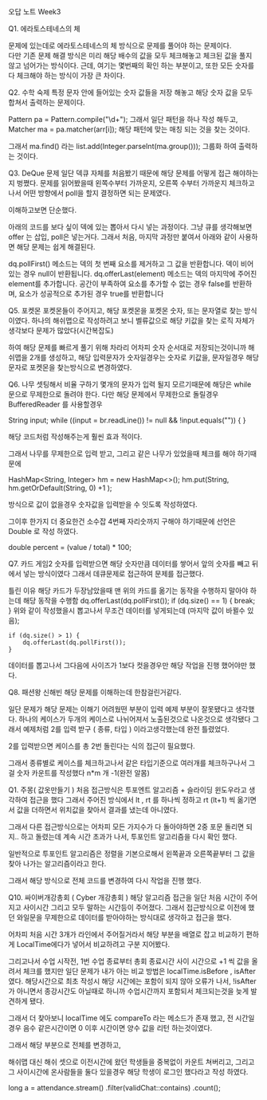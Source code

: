 오답 노트
Week3

Q1. 에라토스테네스의 체

문제에 있는데로 에라토스테네스의 체 방식으로 문제를 풀어야 하는 문제이다.\
다만 기존 문제 해결 방식은 미리 해당 배수의 값을 모두 체크해놓고
체크된 값을 풀지 않고 넘어가는 방식이다.
근데, 여기는 몇번째의 확인 하는 부분이고, 또한 모든 숫자를 다 체크해야 하는 방식이 가장 큰 차이다.

Q2. 수학 숙제
특정 문자 안에 들어있는 숫자 값들을 저장 해놓고 
해당 숫자 값을 모두 합쳐서 출력하는 문제이다.

Pattern pa = Pattern.compile("\\d+");
그래서 일단 패턴을 하나 작성 해두고,
Matcher ma = pa.matcher(arr[i]);
해당 패턴에 맞는 매칭 되는 것을 찾는 것이다.

그래서 ma.find() 라는 list.add(Integer.parseInt(ma.group()));
그룹화 하여 출력하는 것이다.

Q3. DeQue 문제
일단 덱큐 자체를 처음봤기 때문에 해당 문제를 어떻게 접근 해야하는지 벙쪘다.
문제를 읽어봤을때 왼쪽수부터 가까운지, 오른쪽 수부터 가까운지 체크하고나서 어떤 방향에서 poll을 할지
결정하면 되는 문제였다.

이해하고보면 단순했다.

아래의 코드를 보다 싶이 덱에 있는 뽑아서 다시 넣는 과정이다.
그냥 큐를 생각해보면 offer 는 삽입, poll은 넣는거다. 그래서 처음, 마지막 과정만 붙여서 아래와 같이 사용하면
해당 문제는 쉽게 해결된다.

dq.pollFirst() 메소드는 덱의 첫 번째 요소를 제거하고 그 값을 반환합니다. 덱이 비어있는 경우 null이 반환됩니다.
dq.offerLast(element) 메소드는 덱의 마지막에 주어진 element를 추가합니다. 공간이 부족하여 요소를 추가할 수 없는 경우 false를 반환하며, 요소가 성공적으로 추가된 경우 true를 반환합니다


Q5. 포켓몬
포켓몬들이 주어지고, 해당 포켓몬을 포켓몬 숫자, 또는 문자열로 찾는 방식이였다.
하나의 해쉬맵으로 작성하려고 보니 벨류값으로 해당 키값을 찾는 로직 자체가 생각보다 문제가 많았다(시간복잡도)

하여 해당 문제를 빠르게 풀기 위해 차라리 어차피 숫자 순서대로 저장되는것이니까 해쉬맵을 2개를 생성하고,
해당 입력문자가 숫자일경우는 숫자로 키값을, 문자일경우 해당 문자로 포켓몬을 찾는방식으로 변경하였다.

Q6. 나무 셋팅해서 비율 구하기
몇개의 문자가 입력 될지 모르기때문에 해당은 while 문으로 무제한으로 돌려야 한다.
다만 해당 문제에서 무제한으로 돌릴경우 BufferedReader 를 사용할경우

String input;
while ((input = br.readLine()) != null && !input.equals("")) {
}

해당 코드처럼 작성해주는게 훨씬 효과 적이다.

그래서 나무를 무제한으로 입력 받고, 그리고 같은 나무가 있었을때 체크를 해야 하기때문에

HashMap<String, Integer> hm = new HashMap<>();
hm.put(String, hm.getOrDefault(String, 0) +1 ); 

방식으로 값이 없을경우 숫자값을 입력받을 수 잇도록 작성하였다.

그이후 한가지 더 중요한건 소수잡 4번째 자리숫까지 구해야 하기때문에
선언은 Double 로 작성 하였다.

double percent = (value / total) * 100;

Q7. 카드 게임2
숫자를 입력받으면 해당 숫자만큼 데이터를 쌓어서 앞의 숫자를 빼고 뒤에서 넣는 방식이였다
그래서 데큐문제로 접근하여 문제를 접근했다.

틀린 이유 해당 카드가 두장남았을때 맨 위의 카드를 옮기는 동작을 수행하지 말아야 하는데 해당 동작을 수행함
    dq.offerLast(dq.pollFirst());
    if (dq.size() == 1) {
        break;
    }
위와 같이 작성했을시 뽑고나서 무조건 데이터를 넣게되는데 (마지막 값이 바뀔수 있음);

    if (dq.size() > 1) {
        dq.offerLast(dq.pollFirst());
    }

데이터를 뽑고나서 그다음에 사이즈가 1보다 컷을경우만 해당 작업을 진행 했어야만 했다.

Q8. 패션왕 신해빈
해당 문제를 이해하는데 한참걸린거같다.

일단 문제가 해당 문제는 이해기 어려웠떤 부분이 입력 예제 부분이 잘못됐다고 생각했다.
하나의 케이스가 두개의 케이스로 나뉘어져서 노출된것으로 나온것으로 생각됐다 그래서 예제처럼
2를 입력 받구  ( 종류, 타입 ) 이라고생각했는데 완전 틀렸었다.

2를 입력받으면 케이스를 총 2번 돌린다는 식의 접근이 필요했다.

그래서 종류별로 케이스를 체크하고나서 같은 타입기준으로 여러개를 체크하구나서 그걸 숫자 카운트를 작성했다
n*m 개 -1(완전 알몸)

Q1. 주몽( 값옷만들기 )
처음 접근방식은 투포엔트 알고리즘 + 슬라이딩 윈도우라고 생각하여 접근을 했다
그래서 주어진 방식에서 lt , rt 를 하나씩 정하고 rt (lt+1) 씩 옮기면서 값을 더하면서
위치값을 찾아서 결과를 냈는데 아니였다.

그래서 다른 접근방식으로는 어차피 모든 가지수가 다 돌아야하면 2중 포문 돌리면 되지.. 하고 돌렸는데
계속 시간 초과가 나서, 투포인트 알고리즘을 다시 확인 했다.

일반적으로 투포인트 알고리즘은 정렬을 기본으로해서 왼쪽끝과 오른쪽끝부터 그 값을 찾아 나가는 알고리즘이라고 한다.

그래서 해당 방식으로 전체 코드를 변경하여 다시 작업을 진행 했다.

Q10. 싸이버개강총회 ( Cyber 개강총회 )
해당 알고리즘 접근을 일단 처음 시간이 주어지고 사이시간 그리고 모두 말하는 시간등이 주어졌다.
그래서 접근방식으로 이전에 했던 와일문을 무제한으로 데이터를 받아야하는 방식대로 생각하고 접근을 했다.

어차피 처음 시간 3개가 라인에서 주어질거라서 해당 부분을 배열로 잡고
비교하기 편하게 LocalTime에다가 넣어서 비교하려고 구분 지어봤다.

그리고나서 수업 시작전, 1번 수업 종료부터 총회 종료시간 사이 시간으로 +1 씩 값을 올려서 체크를 했지만
일단 문제가 내가 아는 비교 방법은 localTime.isBefore , isAfter 였다. 해당시간으로 최초 작성시 해당 시간에는
포함이 되지 않아 오류가 나서, !isAfter 가 아니면서 종강시간도 아닐때로 하니까 
수업시간까지 포함되서 체크되는것을 늦게 발견하게 됐다.

그래서 더 찾아보니 localTime 에도 compareTo 라는 메소드가 존재 했고, 
전 시간일경우 음수
같은시간이면 0
이후 시간이면 양수  값을 리턴 하는것이였다.

그래서 해당 부분으로 전체를 변경하고,

해쉬맵 대신 해쉬 셋으로 이전시간에 왔던 학생들을 중복없이 카운트 쳐버리고, 그리고 그 사이시간에 온사람들을
둘다 있을경우 해당 학생이 로그인 했다라고 작성 하였다.

long a = attendance.stream()
    .filter(validChat::contains)
    .count();